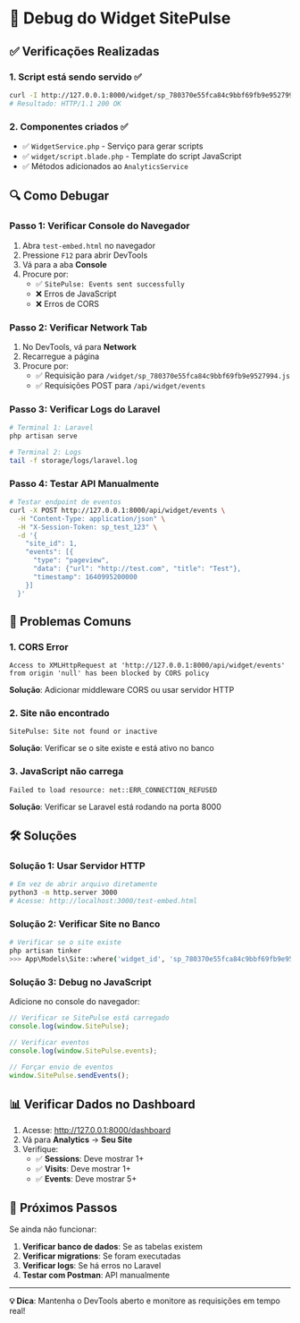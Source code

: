 # 🐛 Debug do Widget SitePulse

## ✅ **Verificações Realizadas**

### 1. **Script está sendo servido** ✅
```bash
curl -I http://127.0.0.1:8000/widget/sp_780370e55fca84c9bbf69fb9e9527994.js
# Resultado: HTTP/1.1 200 OK
```

### 2. **Componentes criados** ✅
- ✅ `WidgetService.php` - Serviço para gerar scripts
- ✅ `widget/script.blade.php` - Template do script JavaScript
- ✅ Métodos adicionados ao `AnalyticsService`

## 🔍 **Como Debugar**

### **Passo 1: Verificar Console do Navegador**
1. Abra `test-embed.html` no navegador
2. Pressione `F12` para abrir DevTools
3. Vá para a aba **Console**
4. Procure por:
   - ✅ `SitePulse: Events sent successfully`
   - ❌ Erros de JavaScript
   - ❌ Erros de CORS

### **Passo 2: Verificar Network Tab**
1. No DevTools, vá para **Network**
2. Recarregue a página
3. Procure por:
   - ✅ Requisição para `/widget/sp_780370e55fca84c9bbf69fb9e9527994.js`
   - ✅ Requisições POST para `/api/widget/events`

### **Passo 3: Verificar Logs do Laravel**
```bash
# Terminal 1: Laravel
php artisan serve

# Terminal 2: Logs
tail -f storage/logs/laravel.log
```

### **Passo 4: Testar API Manualmente**
```bash
# Testar endpoint de eventos
curl -X POST http://127.0.0.1:8000/api/widget/events \
  -H "Content-Type: application/json" \
  -H "X-Session-Token: sp_test_123" \
  -d '{
    "site_id": 1,
    "events": [{
      "type": "pageview",
      "data": {"url": "http://test.com", "title": "Test"},
      "timestamp": 1640995200000
    }]
  }'
```

## 🚨 **Problemas Comuns**

### **1. CORS Error**
```
Access to XMLHttpRequest at 'http://127.0.0.1:8000/api/widget/events' 
from origin 'null' has been blocked by CORS policy
```
**Solução**: Adicionar middleware CORS ou usar servidor HTTP

### **2. Site não encontrado**
```
SitePulse: Site not found or inactive
```
**Solução**: Verificar se o site existe e está ativo no banco

### **3. JavaScript não carrega**
```
Failed to load resource: net::ERR_CONNECTION_REFUSED
```
**Solução**: Verificar se Laravel está rodando na porta 8000

## 🛠️ **Soluções**

### **Solução 1: Usar Servidor HTTP**
```bash
# Em vez de abrir arquivo diretamente
python3 -m http.server 3000
# Acesse: http://localhost:3000/test-embed.html
```

### **Solução 2: Verificar Site no Banco**
```bash
# Verificar se o site existe
php artisan tinker
>>> App\Models\Site::where('widget_id', 'sp_780370e55fca84c9bbf69fb9e9527994')->first()
```

### **Solução 3: Debug no JavaScript**
Adicione no console do navegador:
```javascript
// Verificar se SitePulse está carregado
console.log(window.SitePulse);

// Verificar eventos
console.log(window.SitePulse.events);

// Forçar envio de eventos
window.SitePulse.sendEvents();
```

## 📊 **Verificar Dados no Dashboard**

1. Acesse: http://127.0.0.1:8000/dashboard
2. Vá para **Analytics** → **Seu Site**
3. Verifique:
   - ✅ **Sessions**: Deve mostrar 1+
   - ✅ **Visits**: Deve mostrar 1+
   - ✅ **Events**: Deve mostrar 5+

## 🎯 **Próximos Passos**

Se ainda não funcionar:
1. **Verificar banco de dados**: Se as tabelas existem
2. **Verificar migrations**: Se foram executadas
3. **Verificar logs**: Se há erros no Laravel
4. **Testar com Postman**: API manualmente

---

**💡 Dica**: Mantenha o DevTools aberto e monitore as requisições em tempo real!
